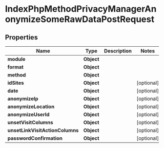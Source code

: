 

# IndexPhpMethodPrivacyManagerAnonymizeSomeRawDataPostRequest


## Properties

| Name | Type | Description | Notes |
|------------ | ------------- | ------------- | -------------|
|**module** | **Object** |  |  |
|**format** | **Object** |  |  |
|**method** | **Object** |  |  |
|**idSites** | **Object** |  |  [optional] |
|**date** | **Object** |  |  [optional] |
|**anonymizeIp** | **Object** |  |  [optional] |
|**anonymizeLocation** | **Object** |  |  [optional] |
|**anonymizeUserId** | **Object** |  |  [optional] |
|**unsetVisitColumns** | **Object** |  |  [optional] |
|**unsetLinkVisitActionColumns** | **Object** |  |  [optional] |
|**passwordConfirmation** | **Object** |  |  [optional] |



